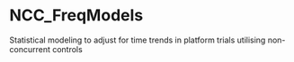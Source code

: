 # NCC_FreqModels
Statistical modeling to adjust for time trends in platform trials utilising non-concurrent controls
